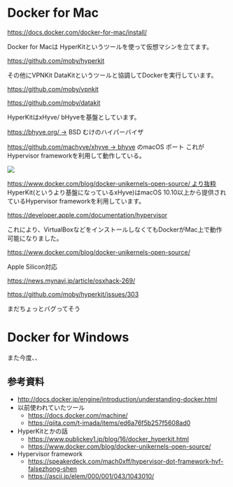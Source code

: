 # Docker for Mac 
https://docs.docker.com/docker-for-mac/install/

Docker for Macは HyperKitというツールを使って仮想マシンを立てます。

https://github.com/moby/hyperkit

その他にVPNKit DataKitというツールと協調してDockerを実行しています。

https://github.com/moby/vpnkit

https://github.com/moby/datakit

HyperKitはxHyve/ bHyveを基盤としています。

https://bhyve.org/ → BSD むけのハイパーバイザ

https://github.com/machyve/xhyve → bhyve のmacOS ポート これがHypervisor frameworkを利用して動作している。

![](http://img.scoop.it/FolwNhBi_86hmC1HZFWLB7nTzqrqzN7Y9aBZTaXoQ8Q=)

https://www.docker.com/blog/docker-unikernels-open-source/ より抜粋
HyperKit(というより基盤になっているxHyve)はmacOS 10.10以上から提供されているHypervisor frameworkを利用しています。

https://developer.apple.com/documentation/hypervisor

これにより、VirtualBoxなどをインストールしなくてもDockerがMac上で動作可能になりました。

https://www.docker.com/blog/docker-unikernels-open-source/

Apple Silicon対応

https://news.mynavi.jp/article/osxhack-269/

https://github.com/moby/hyperkit/issues/303

まだちょっとバグってそう

# Docker for Windows
また今度、、

## 参考資料
* http://docs.docker.jp/engine/introduction/understanding-docker.html
* 以前使われていたツール
  * https://docs.docker.com/machine/
  * https://qiita.com/t-imada/items/ed6a76f5b257f5608ad0
* HyperKitとかの話
  * https://www.publickey1.jp/blog/16/docker_hyperkit.html
  * https://www.docker.com/blog/docker-unikernels-open-source/
* Hypervisor framework
  * https://speakerdeck.com/mach0xff/hypervisor-dot-framework-hvf-falsezhong-shen
  * https://ascii.jp/elem/000/001/043/1043010/

